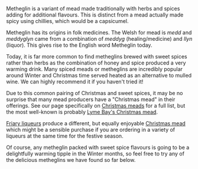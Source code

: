Metheglin is a variant of mead made traditionally with herbs and spices adding
for additional flavours. This is distinct from a mead actually made spicy
using chillies, which would be a capsicumel.

Metheglin has its origins in folk medicines. The Welsh for mead is _medd_
and _meddyglyn_ came from a combination of _meddyg_ (healing/medicine) and
_llyn_ (liquor). This gives rise to the English word Metheglin today.

Today, it is far more common to find metheglins brewed with sweet spices
rather than herbs as the combination of honey and spice produced a very
warming drink. Many spiced meads or metheglins are incredibly popular around
Winter and Christmas time served heated as an alternative to mulled wine. We
can highly recommend it if you haven't tried it!

Due to this common pairing of Christmas and sweet spices, it may be no
surprise that many mead producers have a "Christmas mead" in their offerings.
See our page specifically on [Christmas meads](/christmas-meads/) for a full
list, but the most well-known is probably
[Lyme Bay's Christmas mead](/lyme-bay-christmas/).

[Friary liqueurs](/friary-liqueurs) produce a different, but equally enjoyable
[Christmas mead](/friary-christmas-mead/) which might be a sensible purchase
if you are ordering in a variety of liqueurs at the same time for the
festive season.

Of course, any metheglin packed with sweet spice flavours is going to be a
delightfully warming tipple in the Winter months, so feel free to try any of
the delicious metheglins we have found so far below.
